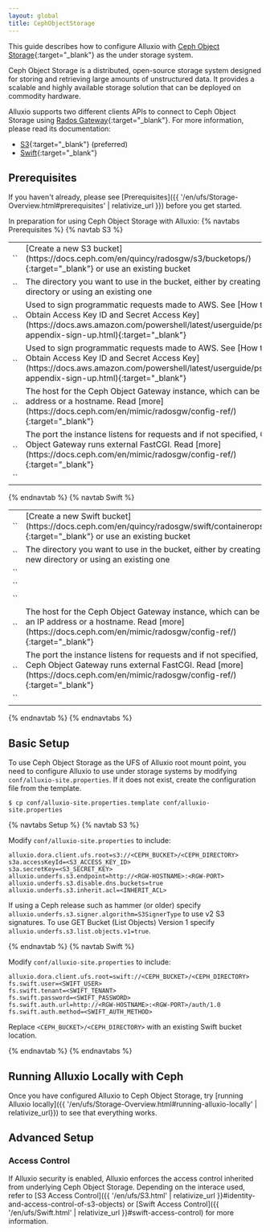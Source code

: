 ```yaml
---
layout: global
title: CephObjectStorage
---
```



This guide describes how to configure Alluxio with [Ceph Object Storage](https://ceph.com/en/discover/technology/#object){:target="_blank"} as the under storage system. 

Ceph Object Storage is a distributed, open-source storage system designed for storing and retrieving large amounts of unstructured data. It provides a scalable and highly available storage solution that can be deployed on commodity hardware.

Alluxio supports two different clients APIs to connect to Ceph Object Storage using [Rados Gateway](http://docs.ceph.com/docs/master/radosgw/){:target="_blank"}. For more information, please read its documentation:
- [S3](https://docs.ceph.com/en/latest/radosgw/s3/){:target="_blank"} (preferred)
- [Swift](https://docs.ceph.com/en/latest/radosgw/swift/){:target="_blank"}

## Prerequisites

If you haven't already, please see [Prerequisites]({{ '/en/ufs/Storage-Overview.html#prerequisites' | relativize_url }}) before you get started.

In preparation for using Ceph Object Storage with Alluxio:
{% navtabs Prerequisites %}
{% navtab S3 %}

<table class="table table-striped">
    <tr>
        <td markdown="span" style="width:30%">`<CEPH_BUCKET>`</td>
        <td markdown="span">[Create a new S3 bucket](https://docs.ceph.com/en/quincy/radosgw/s3/bucketops/){:target="_blank"} or use an existing bucket</td>
    </tr>
    <tr>
        <td markdown="span" style="width:30%">`<CEPH_DIRECTORY>`</td>
        <td markdown="span">The directory you want to use in the bucket, either by creating a new directory or using an existing one</td>
    </tr>
    <tr>
        <td markdown="span" style="width:30%">`<S3_ACCESS_KEY_ID>`</td>
        <td markdown="span">Used to sign programmatic requests made to AWS. See [How to Obtain Access Key ID and Secret Access Key](https://docs.aws.amazon.com/powershell/latest/userguide/pstools-appendix-sign-up.html){:target="_blank"}</td>
    </tr>
    <tr>
        <td markdown="span" style="width:30%">`<S3_SECRET_KEY>`</td>
        <td markdown="span">Used to sign programmatic requests made to AWS. See [How to Obtain Access Key ID and Secret Access Key](https://docs.aws.amazon.com/powershell/latest/userguide/pstools-appendix-sign-up.html){:target="_blank"}</td>
    </tr>
    <tr>
        <td markdown="span" style="width:30%">`<RGW_HOSTNAME>`</td>
        <td markdown="span">The host for the Ceph Object Gateway instance, which can be an IP address or a hostname. Read [more](https://docs.ceph.com/en/mimic/radosgw/config-ref/){:target="_blank"}</td>
    </tr>
    <tr>
        <td markdown="span" style="width:30%">`<RGW_PORT>`</td>
        <td markdown="span">The port the instance listens for requests and if not specified, Ceph Object Gateway runs external FastCGI. Read [more](https://docs.ceph.com/en/mimic/radosgw/config-ref/){:target="_blank"}</td>
    </tr>
    <tr>
        <td markdown="span" style="width:30%">`<INHERIT_ACL>`</td>
        <td markdown="span"></td>
    </tr>
</table>

{% endnavtab %}
{% navtab Swift %}

<table class="table table-striped">
    <tr>
        <td markdown="span" style="width:30%">`<CEPH_BUCKET>`</td>
        <td markdown="span">[Create a new Swift bucket](https://docs.ceph.com/en/quincy/radosgw/swift/containerops/){:target="_blank"} or use an existing bucket</td>
    </tr>
    <tr>
        <td markdown="span" style="width:30%">`<CEPH_DIRECTORY>`</td>
        <td markdown="span">The directory you want to use in the bucket, either by creating a new directory or using an existing one</td>
    </tr>
    <tr>
        <td markdown="span" style="width:30%">`<SWIFT_USER>`</td>
        <td markdown="span"></td>
    </tr>
    <tr>
        <td markdown="span" style="width:30%">`<SWIFT_TENANT>`</td>
        <td markdown="span"></td>
    </tr>
    <tr>
        <td markdown="span" style="width:30%">`<SWIFT_PASSWORD>`</td>
        <td markdown="span"></td>
    </tr>
    <tr>
        <td markdown="span" style="width:30%">`<RGW_HOSTNAME>`</td>
        <td markdown="span">The host for the Ceph Object Gateway instance, which can be an IP address or a hostname. Read [more](https://docs.ceph.com/en/mimic/radosgw/config-ref/){:target="_blank"}</td>
    </tr>
    <tr>
        <td markdown="span" style="width:30%">`<RGW_PORT>`</td>
        <td markdown="span">The port the instance listens for requests and if not specified, Ceph Object Gateway runs external FastCGI. Read [more](https://docs.ceph.com/en/mimic/radosgw/config-ref/){:target="_blank"}</td>
    </tr>
    <tr>
        <td markdown="span" style="width:30%">`<SWIFT_AUTH_METHOD>`</td>
        <td markdown="span"></td>
    </tr>
</table>

{% endnavtab %}
{% endnavtabs %}

## Basic Setup

To use Ceph Object Storage as the UFS of Alluxio root mount point, you need to configure Alluxio to use under storage systems by modifying `conf/alluxio-site.properties`. If it does not exist, create the configuration file from the template.

```shell
$ cp conf/alluxio-site.properties.template conf/alluxio-site.properties
```

{% navtabs Setup %}
{% navtab S3 %}

Modify `conf/alluxio-site.properties` to include:

```properties
alluxio.dora.client.ufs.root=s3://<CEPH_BUCKET>/<CEPH_DIRECTORY>
s3a.accessKeyId=<S3_ACCESS_KEY_ID>
s3a.secretKey=<S3_SECRET_KEY>
alluxio.underfs.s3.endpoint=http://<RGW-HOSTNAME>:<RGW-PORT>
alluxio.underfs.s3.disable.dns.buckets=true
alluxio.underfs.s3.inherit.acl=<INHERIT_ACL>
```

If using a Ceph release such as hammer (or older) specify `alluxio.underfs.s3.signer.algorithm=S3SignerType`
to use v2 S3 signatures. To use GET Bucket (List Objects) Version 1 specify
`alluxio.underfs.s3.list.objects.v1=true`.

{% endnavtab %}
{% navtab Swift %}

Modify `conf/alluxio-site.properties` to include:

```properties
alluxio.dora.client.ufs.root=swift://<CEPH_BUCKET>/<CEPH_DIRECTORY>
fs.swift.user=<SWIFT_USER>
fs.swift.tenant=<SWIFT_TENANT>
fs.swift.password=<SWIFT_PASSWORD>
fs.swift.auth.url=http://<RGW-HOSTNAME>:<RGW-PORT>/auth/1.0
fs.swift.auth.method=<SWIFT_AUTH_METHOD>
```
Replace `<CEPH_BUCKET>/<CEPH_DIRECTORY>` with an existing Swift bucket location.

{% endnavtab %}
{% endnavtabs %}

## Running Alluxio Locally with Ceph

Once you have configured Alluxio to Ceph Object Storage, try [running Alluxio locally]({{ '/en/ufs/Storage-Overview.html#running-alluxio-locally' | relativize_url}}) to see that everything works.

## Advanced Setup

### Access Control

If Alluxio security is enabled, Alluxio enforces the access control inherited from underlying Ceph
Object Storage. Depending on the interace used, refer to
[S3 Access Control]({{ '/en/ufs/S3.html' | relativize_url }}#identity-and-access-control-of-s3-objects) or
[Swift Access Control]({{ '/en/ufs/Swift.html' | relativize_url }}#swift-access-control) for more information.
